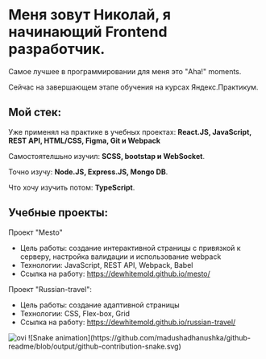 # Меня зовут Николай, я начинающий Frontend разработчик. 

Самое лучшее в программировании для меня это "Aha!" moments.

Сейчас на завершающем этапе обучения на курсах Яндекс.Практикум.

## Мой стек:

Уже применял на практике в учебных проектах: 
**React.JS, JavaScript, REST API, HTML/CSS, Figma, Git и Webpack** 

Самостоятелшьно изучил: 
**SCSS, bootstap и WebSocket**.

Точно изучу:
**Node.JS, Express.JS, Mongo DB**.

Что хочу изучить потом:
**TypeScript**.

## Учебные проекты: 

Проект "Mesto"
- Цель работы: создание интерактивной страницы с привязкой к серверу, настройка валидации и использование webpack
- Технологии: JavaScript, REST API, Webpack, Babel
- Ссылка на работу: https://dewhitemold.github.io/mesto/

Проект "Russian-travel":
- Цель работы: создание адаптивной страницы
- Технологии: CSS, Flex-box, Grid
- Ссылка на работу: https://dewhitemold.github.io/russian-travel/

<img src="https://github-readme-stats.vercel.app/api/top-langs?username=madushadhanushka&show_icons=true&locale=en&layout=compact&theme=chartreuse-dark" alt="ovi" />
![Snake animation](https://github.com/madushadhanushka/github-readme/blob/output/github-contribution-snake.svg)
